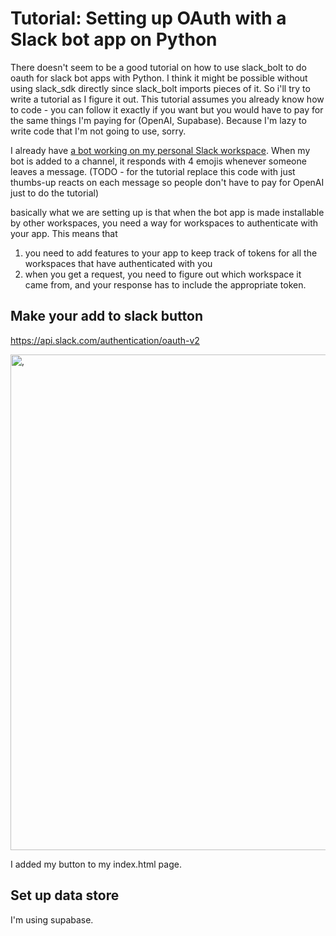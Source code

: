 # Tutorial: Setting up OAuth with a Slack bot app on Python

There doesn't seem to be a good tutorial on how to use slack_bolt to do oauth for slack bot apps with Python. I think it might be possible without using slack_sdk directly since slack_bolt imports pieces of it. So i'll try to write a tutorial as I figure it out. This tutorial assumes you already know how to code - you can follow it exactly if you want but you would have to pay for the same things I'm paying for (OpenAI, Supabase). Because I'm lazy to write code that I'm not going to use, sorry.

I already have [a bot working on my personal Slack workspace](https://github.com/ruthgrace/check-in-bot/tree/1f6785efa19413c7022634814d4414c28d9983fd). When my bot is added to a channel, it responds with 4 emojis whenever someone leaves a message. (TODO - for the tutorial replace this code with just thumbs-up reacts on each message so people don't have to pay for OpenAI just to do the tutorial)

basically what we are setting up is that when the bot app is made installable by other workspaces, you need a way for workspaces to authenticate with your app. This means that

1. you need to add features to your app to keep track of tokens for all the workspaces that have authenticated with you
2. when you get a request, you need to figure out which workspace it came from, and your response has to include the appropriate token.

## Make your add to slack button

https://api.slack.com/authentication/oauth-v2

<img width="793" alt="," src="https://github.com/ruthgrace/check-in-bot/assets/6069196/5e438359-3e64-4be3-bee0-df25955d1ba6">

I added my button to my index.html page.

## Set up data store

I'm using supabase.
